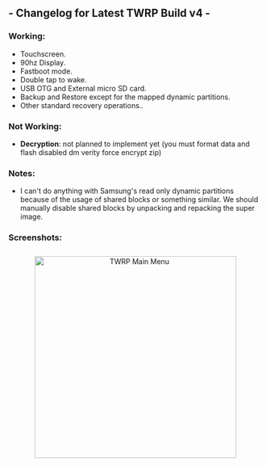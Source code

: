 ## - Changelog for Latest TWRP Build v4 -

### Working:
- Touchscreen.
- 90hz Display.
- Fastboot mode.
- Double tap to wake.
- USB OTG and External micro SD card.
- Backup and Restore except for the mapped dynamic partitions.
- Other standard recovery operations..

### Not Working:
- **Decryption**: not planned to implement yet (you must format data and flash disabled dm verity force encrypt zip)

### Notes:
- I can't do anything with Samsung's read only dynamic partitions because of the usage of shared blocks or something similar. We should manually disable shared blocks by unpacking and repacking the super image.

### Screenshots:

<p align="center">
  <img src="https://github.com/user-attachments/assets/32e645b6-39cf-4c02-b5b3-e61487c63ca8" alt="TWRP Main Menu" width="400px" style="margin: 10px;">
</p>
